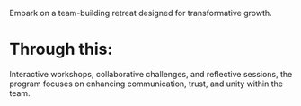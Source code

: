 Embark on a team-building retreat designed for transformative growth.
# Through this: 
  Interactive workshops, collaborative challenges, and reflective sessions, the program focuses on enhancing communication, trust, and unity within the team.
